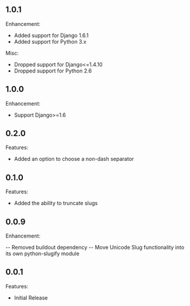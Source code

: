 ## 1.0.1

Enhancement:

  - Added support for Django 1.6.1
  - Added support for Python 3.x

Misc:
  - Dropped support for Django<=1.4.10
  - Dropped support for Python 2.6


## 1.0.0

Enhancement:

  - Support Django>=1.6


## 0.2.0

Features:

  - Added an option to choose a non-dash separator


## 0.1.0

Features:

  - Added the ability to truncate slugs


## 0.0.9

Enhancement:

  -- Removed buildout dependency
  -- Move Unicode Slug functionality into its own python-slugify module


## 0.0.1

Features:

  - Initial Release
